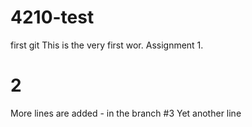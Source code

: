 # 4210-test
first git
This is the very first wor. Assignment 1.
# 2
More lines are added - in the branch
#3
Yet another line
